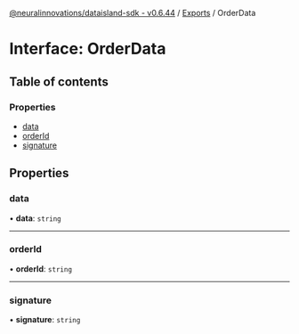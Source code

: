 [@neuralinnovations/dataisland-sdk - v0.6.44](../../README.md) / [Exports](../modules.md) / OrderData

# Interface: OrderData

## Table of contents

### Properties

- [data](OrderData.md#data)
- [orderId](OrderData.md#orderid)
- [signature](OrderData.md#signature)

## Properties

### data

• **data**: `string`

___

### orderId

• **orderId**: `string`

___

### signature

• **signature**: `string`
